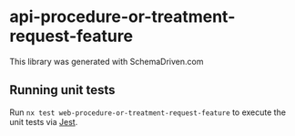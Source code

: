 
# api-procedure-or-treatment-request-feature

This library was generated with SchemaDriven.com

## Running unit tests

Run `nx test web-procedure-or-treatment-request-feature` to execute the unit tests via [Jest](https://jestjs.io).


